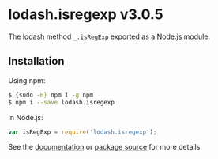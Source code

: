 # lodash.isregexp v3.0.5

The [lodash](https://lodash.com/) method `_.isRegExp` exported as a [Node.js](https://nodejs.org/) module.

## Installation

Using npm:
```bash
$ {sudo -H} npm i -g npm
$ npm i --save lodash.isregexp
```

In Node.js:
```js
var isRegExp = require('lodash.isregexp');
```

See the [documentation](https://lodash.com/docs#isRegExp) or [package source](https://github.com/lodash/lodash/blob/3.0.5-npm-packages/lodash.isregexp) for more details.
